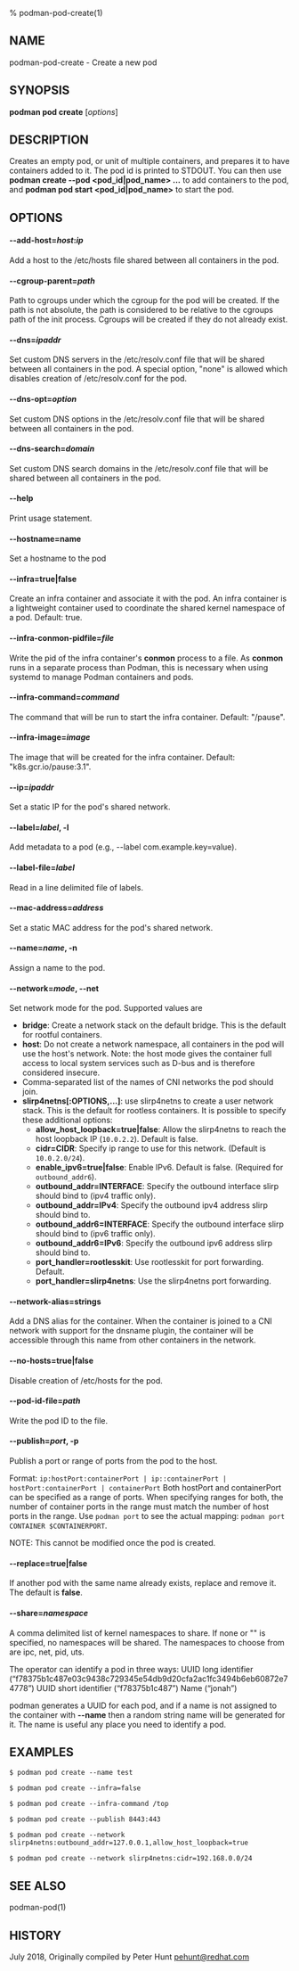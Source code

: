 % podman-pod-create(1)

## NAME
podman\-pod\-create - Create a new pod

## SYNOPSIS
**podman pod create** [*options*]

## DESCRIPTION

Creates an empty pod, or unit of multiple containers, and prepares it to have
containers added to it. The pod id is printed to STDOUT. You can then use
**podman create --pod \<pod_id|pod_name\> ...** to add containers to the pod, and
**podman pod start \<pod_id|pod_name\>** to start the pod.

## OPTIONS

#### **\-\-add-host**=_host_:_ip_

Add a host to the /etc/hosts file shared between all containers in the pod.

#### **\-\-cgroup-parent**=*path*

Path to cgroups under which the cgroup for the pod will be created. If the path is not absolute, the path is considered to be relative to the cgroups path of the init process. Cgroups will be created if they do not already exist.

#### **\-\-dns**=*ipaddr*

Set custom DNS servers in the /etc/resolv.conf file that will be shared between all containers in the pod. A special option, "none" is allowed which disables creation of /etc/resolv.conf for the pod.

#### **\-\-dns-opt**=*option*

Set custom DNS options in the /etc/resolv.conf file that will be shared between all containers in the pod.

#### **\-\-dns-search**=*domain*

Set custom DNS search domains in the /etc/resolv.conf file that will be shared between all containers in the pod.

#### **\-\-help**

Print usage statement.

#### **\-\-hostname**=name

Set a hostname to the pod

#### **\-\-infra**=**true**|**false**

Create an infra container and associate it with the pod. An infra container is a lightweight container used to coordinate the shared kernel namespace of a pod. Default: true.

#### **\-\-infra-conmon-pidfile**=*file*

Write the pid of the infra container's **conmon** process to a file. As **conmon** runs in a separate process than Podman, this is necessary when using systemd to manage Podman containers and pods.

#### **\-\-infra-command**=*command*

The command that will be run to start the infra container. Default: "/pause".

#### **\-\-infra-image**=*image*

The image that will be created for the infra container. Default: "k8s.gcr.io/pause:3.1".

#### **\-\-ip**=*ipaddr*

Set a static IP for the pod's shared network.

#### **\-\-label**=*label*, **-l**

Add metadata to a pod (e.g., --label com.example.key=value).

#### **\-\-label-file**=*label*

Read in a line delimited file of labels.

#### **\-\-mac-address**=*address*

Set a static MAC address for the pod's shared network.

#### **\-\-name**=*name*, **-n**

Assign a name to the pod.

#### **\-\-network**=*mode*, **\-\-net**

Set network mode for the pod. Supported values are
- **bridge**: Create a network stack on the default bridge. This is the default for rootful containers.
- **host**: Do not create a network namespace, all containers in the pod will use the host's network. Note: the host mode gives the container full access to local system services such as D-bus and is therefore considered insecure.
- Comma-separated list of the names of CNI networks the pod should join.
- **slirp4netns[:OPTIONS,...]**: use slirp4netns to create a user network stack.  This is the default for rootless containers.  It is possible to specify these additional options:
  - **allow_host_loopback=true|false**: Allow the slirp4netns to reach the host loopback IP (`10.0.2.2`). Default is false.
  - **cidr=CIDR**: Specify ip range to use for this network. (Default is `10.0.2.0/24`).
  - **enable_ipv6=true|false**: Enable IPv6. Default is false. (Required for `outbound_addr6`).
  - **outbound_addr=INTERFACE**: Specify the outbound interface slirp should bind to (ipv4 traffic only).
  - **outbound_addr=IPv4**: Specify the outbound ipv4 address slirp should bind to.
  - **outbound_addr6=INTERFACE**: Specify the outbound interface slirp should bind to (ipv6 traffic only).
  - **outbound_addr6=IPv6**: Specify the outbound ipv6 address slirp should bind to.
  - **port_handler=rootlesskit**: Use rootlesskit for port forwarding. Default.
  - **port_handler=slirp4netns**: Use the slirp4netns port forwarding.

#### **\-\-network-alias**=strings

Add a DNS alias for the container. When the container is joined to a CNI network with support for the dnsname plugin, the container will be accessible through this name from other containers in the network.

#### **\-\-no-hosts**=**true**|**false**

Disable creation of /etc/hosts for the pod.

#### **\-\-pod-id-file**=*path*

Write the pod ID to the file.

#### **\-\-publish**=*port*, **-p**

Publish a port or range of ports from the pod to the host.

Format: `ip:hostPort:containerPort | ip::containerPort | hostPort:containerPort | containerPort`
Both hostPort and containerPort can be specified as a range of ports.
When specifying ranges for both, the number of container ports in the range must match the number of host ports in the range.
Use `podman port` to see the actual mapping: `podman port CONTAINER $CONTAINERPORT`.

NOTE: This cannot be modified once the pod is created.

#### **\-\-replace**=**true**|**false**

If another pod with the same name already exists, replace and remove it.  The default is **false**.

#### **\-\-share**=*namespace*

A comma delimited list of kernel namespaces to share. If none or "" is specified, no namespaces will be shared. The namespaces to choose from are ipc, net, pid, uts.

The operator can identify a pod in three ways:
UUID long identifier (“f78375b1c487e03c9438c729345e54db9d20cfa2ac1fc3494b6eb60872e74778”)
UUID short identifier (“f78375b1c487”)
Name (“jonah”)

podman generates a UUID for each pod, and if a name is not assigned
to the container with **\-\-name** then a random string name will be generated
for it. The name is useful any place you need to identify a pod.

## EXAMPLES

```
$ podman pod create --name test

$ podman pod create --infra=false

$ podman pod create --infra-command /top

$ podman pod create --publish 8443:443

$ podman pod create --network slirp4netns:outbound_addr=127.0.0.1,allow_host_loopback=true

$ podman pod create --network slirp4netns:cidr=192.168.0.0/24
```

## SEE ALSO
podman-pod(1)

## HISTORY
July 2018, Originally compiled by Peter Hunt <pehunt@redhat.com>
